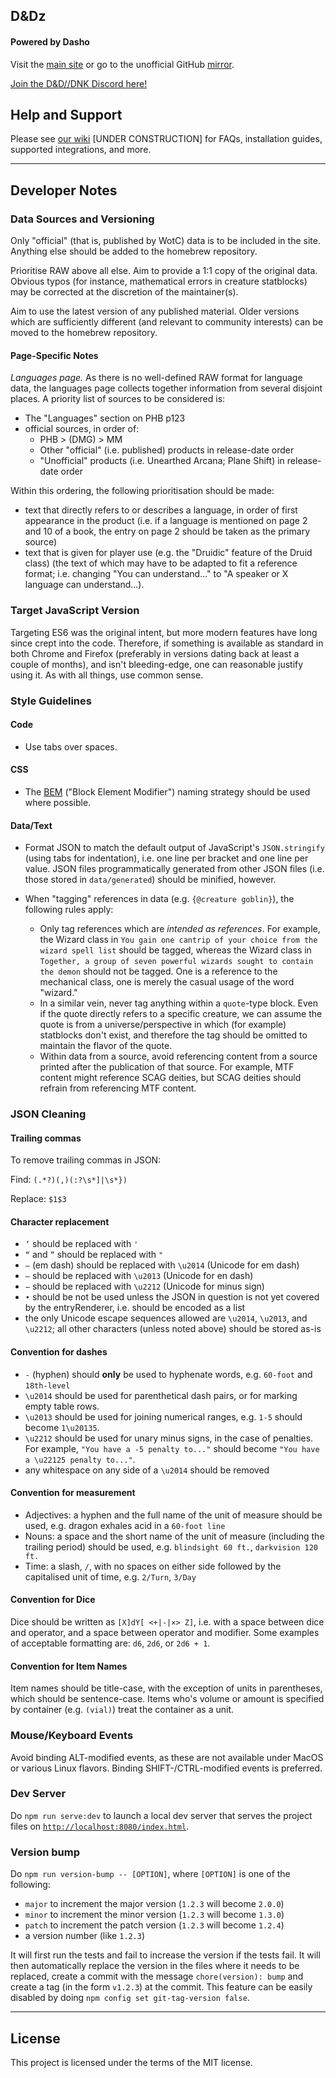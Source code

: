 ## D&Dz
#### Powered by Dasho

Visit the [main site](https://dndz.dev) or go to the unofficial GitHub [mirror](https://thenullnetwork.github.io/dnd/).

[Join the D&D//DNK Discord here!](https://discord.gg/yM7YGrT)

## Help and Support

Please see [our wiki](https://wiki.dndz.dev/) [UNDER CONSTRUCTION] for FAQs, installation guides, supported integrations, and more.

---

## Developer Notes
### Data Sources and Versioning
Only "official" (that is, published by WotC) data is to be included in the site. Anything else should be added to the homebrew repository.

Prioritise RAW above all else. Aim to provide a 1:1 copy of the original data. Obvious typos (for instance, mathematical errors in creature statblocks) may be corrected at the discretion of the maintainer(s).

Aim to use the latest version of any published material. Older versions which are sufficiently different (and relevant to community interests) can be moved to the homebrew repository.

#### Page-Specific Notes

*Languages page.* As there is no well-defined RAW format for language data, the languages page collects together information from several disjoint places. A priority list of sources to be considered is:
- The "Languages" section on PHB p123
- official sources, in order of:
  - PHB > (DMG) > MM
  - Other "official" (i.e. published) products in release-date order
  - "Unofficial" products (i.e. Unearthed Arcana; Plane Shift) in release-date order

Within this ordering, the following prioritisation should be made:
- text that directly refers to or describes a language, in order of first appearance in the product (i.e. if a language is mentioned on page 2 and 10 of a book, the entry on page 2 should be taken as the primary source)
- text that is given for player use (e.g. the "Druidic" feature of the Druid class) (the text of which may have to be adapted to fit a reference format; i.e. changing "You can understand..." to "A speaker or X language can understand...).


### Target JavaScript Version
Targeting ES6 was the original intent, but more modern features have long since crept into the code. Therefore, if something is available as standard in both Chrome and Firefox (preferably in versions dating back at least a couple of months), and isn't bleeding-edge, one can reasonable justify using it. As with all things, use common sense.

### Style Guidelines
#### Code
- Use tabs over spaces.

#### CSS
- The [BEM](http://getbem.com/) ("Block Element Modifier") naming strategy should be used where possible.

#### Data/Text
- Format JSON to match the default output of JavaScript's `JSON.stringify` (using tabs for indentation), i.e. one line per bracket and one line per value. JSON files programmatically generated from other JSON files (i.e. those stored in `data/generated`) should be minified, however.

- When "tagging" references in data (e.g. `{@creature goblin}`), the following rules apply:
	- Only tag references which are _intended as references_. For example, the Wizard class in `You gain one cantrip of your choice from the wizard spell list` should be tagged, whereas the Wizard class in `Together, a group of seven powerful wizards sought to contain the demon` should not be tagged. One is a reference to the mechanical class, one is merely the casual usage of the word "wizard."
	- In a similar vein, never tag anything within a `quote`-type block. Even if the quote directly refers to a specific creature, we can assume the quote is from a universe/perspective in which (for example) statblocks don't exist, and therefore the tag should be omitted to maintain the flavor of the quote.
	- Within data from a source, avoid referencing content from a source printed after the publication of that source. For example, MTF content might reference SCAG deities, but SCAG deities should refrain from referencing MTF content.

### JSON Cleaning
#### Trailing commas
To remove trailing commas in JSON:

Find: `(.*?)(,)(:?\s*]|\s*})`

Replace: `$1$3`

#### Character replacement
- `’` should be replaced with `'`
- `“` and `”` should be replaced with `"`
- `—` (em dash) should be replaced with `\u2014` (Unicode for em dash)
- `–` should be replaced with `\u2013` (Unicode for en dash)
- `−` should be replaced with `\u2212` (Unicode for minus sign)
- `•` should be not be used unless the JSON in question is not yet covered by the entryRenderer, i.e. should be encoded as a list
- the only Unicode escape sequences allowed are `\u2014`, `\u2013`, and `\u2212`; all other characters (unless noted above) should be stored as-is

#### Convention for dashes
- `-` (hyphen) should **only** be used to hyphenate words, e.g. `60-foot` and `18th-level`
- `\u2014` should be used for parenthetical dash pairs, or for marking empty table rows.
- `\u2013` should be used for joining numerical ranges, e.g. `1-5` should become `1\u20135`.
- `\u2212` should be used for unary minus signs, in the case of penalties. For example, `"You have a -5 penalty to..."` should become `"You have a \u22125 penalty to..."`.
- any whitespace on any side of a `\u2014` should be removed

#### Convention for measurement
- Adjectives: a hyphen and the full name of the unit of measure should be used, e.g. dragon exhales acid in a `60-foot line`
- Nouns: a space and the short name of the unit of measure (including the trailing period) should be used, e.g. `blindsight 60 ft.`, `darkvision 120 ft.`
- Time: a slash, `/`, with no spaces on either side followed by the capitalised unit of time, e.g. `2/Turn`, `3/Day`

#### Convention for Dice
Dice should be written as `[X]dY[ <+|-|×> Z]`, i.e. with a space between dice and operator, and a space between operator and modifier. Some examples of acceptable formatting are: `d6`, `2d6`, or `2d6 + 1`.

#### Convention for Item Names
Item names should be title-case, with the exception of units in parentheses, which should be sentence-case. Items who's volume or amount is specified by container (e.g. `(vial)`) treat the container as a unit.

### Mouse/Keyboard Events
Avoid binding ALT-modified events, as these are not available under MacOS or various Linux flavors. Binding SHIFT-/CTRL-modified events is preferred.

### Dev Server

Do `npm run serve:dev` to launch a local dev server that serves the project files on [`http://localhost:8080/index.html`](http://localhost:8080/index.html).

### Version bump

Do `npm run version-bump -- [OPTION]`, where `[OPTION]` is one of the following:

- `major` to increment the major version (`1.2.3` will become `2.0.0`)
- `minor` to increment the minor version (`1.2.3` will become `1.3.0`)
- `patch` to increment the patch version (`1.2.3` will become `1.2.4`)
- a version number (like `1.2.3`)

It will first run the tests and fail to increase the version if the tests fail.
It will then automatically replace the version in the files where it needs to be replaced, create a commit with the message `chore(version): bump` and create a tag (in the form `v1.2.3`) at the commit.
This feature can be easily disabled by doing `npm config set git-tag-version false`.

---

## License

This project is licensed under the terms of the MIT license.

